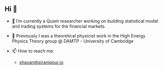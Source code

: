 ## Hi 👋

- 🔭 I’m currently a Quant researcher working on building statistical model and trading systems for the financial markets.

- 📖 Previously I was a theoretical physicist work in the High Energy Physics Theory group @ DAMTP - University of Cambridge

- 📫 How to reach me:
  * shayan@siranipour.io
